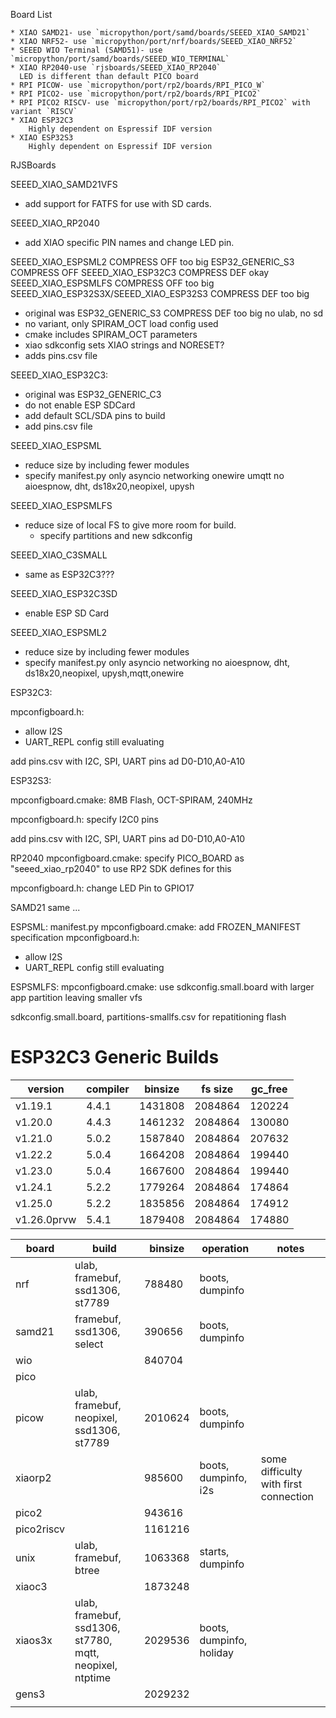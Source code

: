 Board List

	* XIAO SAMD21- use `micropython/port/samd/boards/SEEED_XIAO_SAMD21`
	* XIAO NRF52- use `micropython/port/nrf/boards/SEEED_XIAO_NRF52`
	* SEEED WIO Terminal (SAMD51)- use `micropython/port/samd/boards/SEEED_WIO_TERMINAL`
    * XIAO RP2040-use `rjsboards/SEEED_XIAO_RP2040`
	  LED is different than default PICO board
	* RPI PICOW- use `micropython/port/rp2/boards/RPI_PICO_W`
	* RPI PICO2- use `micropython/port/rp2/boards/RPI_PICO2`
	* RPI PICO2 RISCV- use `micropython/port/rp2/boards/RPI_PICO2` with variant `RISCV`
	* XIAO ESP32C3
		Highly dependent on Espressif IDF version
	* XIAO ESP32S3
		Highly dependent on Espressif IDF version
	
RJSBoards

SEEED_XIAO_SAMD21VFS

+ add support for FATFS for use with SD cards.

SEEED_XIAO_RP2040

+ add XIAO specific PIN names and change LED pin.

SEEED_XIAO_ESPSML2   COMPRESS OFF        too big
ESP32_GENERIC_S3       COMPRESS OFF
SEEED_XIAO_ESP32C3    COMPRESS DEF       okay
SEEED_XIAO_ESPSMLFS   COMPRESS OFF     too big
SEEED_XIAO_ESP32S3X/SEEED_XIAO_ESP32S3     COMPRESS DEF    too big
+ original was ESP32_GENERIC_S3          COMPRESS DEF            too big  no ulab, no sd
+ no variant, only SPIRAM_OCT load config used
+ cmake includes SPIRAM_OCT parameters
+ xiao sdkconfig sets XIAO strings and NORESET?
+ adds pins.csv file


SEEED_XIAO_ESP32C3:
+ original was ESP32_GENERIC_C3
+ do not enable ESP SDCard
+ add default SCL/SDA pins to build
+ add pins.csv file

SEEED_XIAO_ESPSML
+ reduce size by including fewer modules
+ specify manifest.py only asyncio networking onewire umqtt
    no aioespnow, dht, ds18x20,neopixel, upysh

SEEED_XIAO_ESPSMLFS
+ reduce size of local FS to give more room for build.
   + specify partitions and new sdkconfig

SEEED_XIAO_C3SMALL
+ same as ESP32C3???

SEEED_XIAO_ESP32C3SD
+ enable ESP SD Card

SEEED_XIAO_ESPSML2
+ reduce size by including fewer modules
+ specify manifest.py only asyncio networking
    no aioespnow, dht, ds18x20,neopixel, upysh,mqtt,onewire



ESP32C3:

mpconfigboard.h:

+ allow I2S
+ UART_REPL config still evaluating

add pins.csv with I2C, SPI, UART pins ad D0-D10,A0-A10



ESP32S3:

mpconfigboard.cmake:
   8MB Flash, OCT-SPIRAM, 240MHz

mpconfigboard.h:
   specify I2C0 pins
   
add pins.csv with I2C, SPI, UART pins ad D0-D10,A0-A10



RP2040
mpconfigboard.cmake:
  specify PICO_BOARD as "seeed_xiao_rp2040" to use RP2 SDK defines for this 
  
mpconfigboard.h:
  change LED Pin to GPIO17
  
SAMD21 same ...

ESPSML:
manifest.py
mpconfigboard.cmake:
  add FROZEN_MANIFEST specification
mpconfigboard.h:

+ allow I2S
+ UART_REPL config still evaluating

ESPSMLFS:
mpconfigboard.cmake: 
   use sdkconfig.small.board with larger app partition leaving smaller vfs
   
sdkconfig.small.board, partitions-smallfs.csv for repatitioning flash


# ESP32C3 Generic Builds #
| version | compiler | binsize | fs size | gc_free |
|---|---|---|---|---|
| v1.19.1 | 4.4.1 | 1431808 | 2084864 | 120224 |
| v1.20.0 | 4.4.3 | 1461232 | 2084864 | 130080 |
| v1.21.0 | 5.0.2 | 1587840 | 2084864 | 207632 |
| v1.22.2 | 5.0.4 | 1664208 | 2084864 | 199440 |
| v1.23.0 | 5.0.4 | 1667600 | 2084864 | 199440 |
| v1.24.1 | 5.2.2 | 1779264 | 2084864 | 174864 |
| v1.25.0 | 5.2.2 | 1835856 | 2084864 | 174912 |
| v1.26.0prvw | 5.4.1 | 1879408 | 2084864 | 174880 |


| board | build | binsize | operation | notes |
|-------|-------|----------|-----------|-------|
|  nrf | ulab, framebuf, ssd1306, st7789      | 788480 | boots, dumpinfo  |       |
|  samd21 | framebuf, ssd1306, select       | 390656 | boots, dumpinfo |       |
|  wio |       | 840704 |           |       |
|  pico |       |          |           |       |
|  picow | ulab, framebuf, neopixel, ssd1306, st7789       | 2010624         | boots, dumpinfo           |       |
|  xiaorp2 |       | 985600         | boots, dumpinfo, i2s  | some difficulty with first connection  |
|  pico2 |       | 943616          |           |       |
|  pico2riscv |       | 1161216          |           |       |
|  unix | ulab, framebuf, btree       | 1063368         | starts, dumpinfo          |       |
| xiaoc3 |       |1873248          |           |       |
| xiaos3x | ulab, framebuf, ssd1306, st7780, mqtt, neopixel, ntptime       | 2029536          | boots, dumpinfo, holiday |       |
| gens3 |       |2029232          |           |       |
|       |       |          |           |       |
